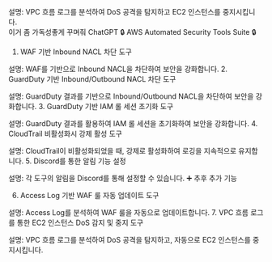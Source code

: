 
설명: VPC 흐름 로그를 분석하여 DoS 공격을 탐지하고 EC2 인스턴스를 중지시킵니다.  
 이거 좀 가독성좋게 꾸며줘
ChatGPT
🔒 AWS Automated Security Tools Suite 🔒

1. WAF 기반 Inbound NACL 차단 도구

설명: WAF를 기반으로 Inbound NACL을 차단하여 보안을 강화합니다.
2. GuardDuty 기반 Inbound/Outbound NACL 차단 도구

설명: GuardDuty 결과를 기반으로 Inbound/Outbound NACL을 차단하여 보안을 강화합니다.
3. GuardDuty 기반 IAM 롤 세션 초기화 도구

설명: GuardDuty 결과를 활용하여 IAM 롤 세션을 초기화하여 보안을 강화합니다.
4. CloudTrail 비활성화시 강제 활성 도구

설명: CloudTrail이 비활성화되었을 때, 강제로 활성화하여 로깅을 지속적으로 유지합니다.
5. Discord를 통한 알림 기능 설정

설명: 각 도구의 알림을 Discord를 통해 설정할 수 있습니다.
➕ 추후 추가 기능

6. Access Log 기반 WAF 룰 자동 업데이트 도구

설명: Access Log를 분석하여 WAF 룰을 자동으로 업데이트합니다.
7. VPC 흐름 로그를 통한 EC2 인스턴스 DoS 감지 및 중지 도구

설명: VPC 흐름 로그를 분석하여 DoS 공격을 탐지하고, 자동으로 EC2 인스턴스를 중지시킵니다.
